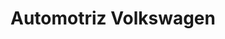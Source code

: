 ---
title: "Automotriz Volkswagen"
url: /barrios-unidos/automotriz-volkswagen/
shop: piezas de automóviles
---